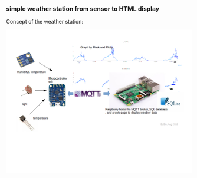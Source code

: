 ### simple weather station from sensor to HTML display

Concept of the weather station:

<img src='https://github.com/binh-bk/weatherstation/blob/master/esp8266_deepsleep_Aug4/weatherstation2.png'/>
